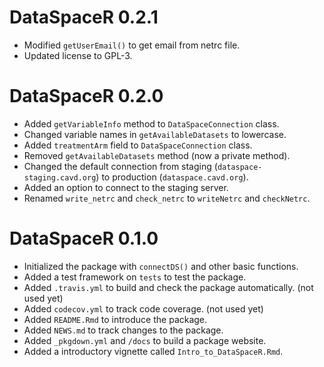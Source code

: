 # DataSpaceR 0.2.1

* Modified `getUserEmail()` to get email from netrc file.
* Updated license to GPL-3.

# DataSpaceR 0.2.0

* Added `getVariableInfo` method to `DataSpaceConnection` class.
* Changed variable names in `getAvailableDatasets` to lowercase.
* Added `treatmentArm` field to `DataSpaceConnection` class.
* Removed `getAvailableDatasets` method (now a private method).
* Changed the default connection from staging (`dataspace-staging.cavd.org`) to production (`dataspace.cavd.org`).
* Added an option to connect to the staging server.
* Renamed `write_netrc` and `check_netrc` to `writeNetrc` and `checkNetrc`.

# DataSpaceR 0.1.0

* Initialized the package with `connectDS()` and other basic functions.
* Added a test framework on `tests` to test the package.
* Added `.travis.yml` to build and check the package automatically. (not used yet)
* Added `codecov.yml` to track code coverage. (not used yet)
* Added `README.Rmd` to introduce the package.
* Added `NEWS.md` to track changes to the package.
* Added `_pkgdown.yml` and `/docs` to build a package website.
* Added a introductory vignette called `Intro_to_DataSpaceR.Rmd`.

